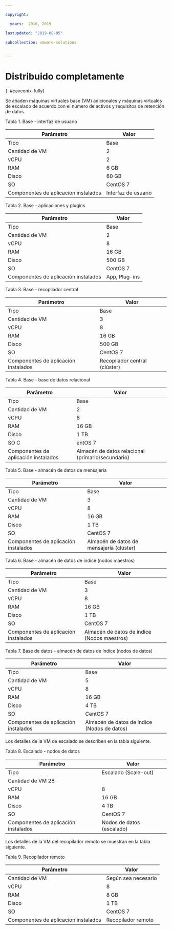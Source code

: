 ```yaml
---

copyright:

  years:  2016, 2019

lastupdated: "2019-08-05"

subcollection: vmware-solutions


---
```


# Distribuido completamente
{: #caveonix-fully}

Se añaden máquinas virtuales base (VM) adicionales y máquinas virtuales de escalado de acuerdo con el número de activos y requisitos de retención de datos.

Tabla 1. Base - interfaz de usuario

|Parámetro	|Valor|
|---|---|
|Tipo	|Base|
|Cantidad de VM	|2|
|vCPU	|2|
|RAM	|6 GB|
|Disco	|60 GB|
|SO	|CentOS 7|
|Componentes de aplicación instalados	|Interfaz de usuario|

Tabla 2. Base - aplicaciones y plugins

|Parámetro	|Valor|
|---|---|
|Tipo	|Base|
|Cantidad de VM	|2|
|vCPU	|8|
|RAM	|16 GB|
|Disco	|500 GB|
|SO	|CentOS 7|
|Componentes de aplicación instalados	|App, Plug-ins|

Tabla 3. Base - recopilador central

|Parámetro	|Valor |
|---|---|
|Tipo	|Base |
|Cantidad de VM	|3 |
|vCPU	|8 |
|RAM	|16 GB |
|Disco	|500 GB |
|SO	|CentOS 7 |
|Componentes de aplicación instalados	|Recopilador central (clúster) |

Tabla 4. Base - base de datos relacional

|Parámetro	|Valor |
|---|---|
|Tipo	|Base |
|Cantidad de VM	|2 |
|vCPU	|8 |
|RAM	|16 GB |
|Disco	|1 TB |
|SO	C|entOS 7 |
|Componentes de aplicación instalados	|Almacén de datos relacional (primario/secundario) |

Tabla 5. Base - almacén de datos de mensajería

|Parámetro	|Valor |
|---|---|
|Tipo	|Base |
|Cantidad de VM	|3 |
|vCPU	|8 |
|RAM	|16 GB |
|Disco	|1 TB |
|SO	|CentOS 7 |
|Componentes de aplicación instalados	|Almacén de datos de mensajería (clúster) |

Tabla 6. Base - almacén de datos de índice (nodos maestros)

|Parámetro	|Valor |
|---|---|
|Tipo	|Base |
|Cantidad de VM	|3 |
|vCPU	|8 |
|RAM	|16 GB |
|Disco	|1 TB |
|SO	|CentOS 7 |
|Componentes de aplicación instalados	|Almacén de datos de índice (Nodos maestros) |

Tabla 7. Base de datos - almacén de datos de índice (nodos de datos)

|Parámetro	|Valor |
|---|---|
|Tipo	|Base |
|Cantidad de VM	|5 |
|vCPU	|8 |
|RAM	|16 GB |
|Disco	|4 TB |
|SO	|CentOS 7 |
|Componentes de aplicación instalados	|Almacén de datos de índice (Nodos de datos) |

Los detalles de la VM de escalado se describen en la tabla siguiente.

Tabla 8. Escalado - nodos de datos

|Parámetro	|Valor |
|---|---|
|Tipo	|Escalado (Scale-out) |
|Cantidad de VM 28 |
|vCPU	|8 |
|RAM	|16 GB |
|Disco	|4 TB |
|SO	|CentOS 7 |
|Componentes de aplicación instalados	|Nodos de datos (escalado) |

Los detalles de la VM del recopilador remoto se muestran en la tabla siguiente.

Tabla 9. Recopilador remoto

|Parámetro	|Valor |
|---|---|
|Cantidad de VM	|Según sea necesario |
|vCPU	|8 |
|RAM	|8 GB |
|Disco	|1 TB |
|SO	|CentOS 7 |
|Componentes de aplicación instalados	|Recopilador remoto |
